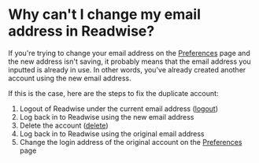 # Why can't I change my email address in Readwise?

If you're trying to change your email address on the [Preferences](https://readwise.io/preferences) page and the new address isn't saving, it probably means that the email address you inputted is already in use. In other words, you've already created another account using the new email address.

If this is the case, here are the steps to fix the duplicate account:

1. Logout of Readwise under the current email address ([logout](http://readwise.io/logout))
2. Log back in to Readwise using the new email address
3. Delete the account ([delete](https://readwise.io/delete))
4. Log back in to Readwise using the original email address
5. Change the login address of the original account on the [Preferences](https://readwise.io/preferences) page
